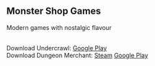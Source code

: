 
## Monster Shop Games
Modern games with nostalgic flavour<br><br>

Download Undercrawl: <a href="https://play.google.com/store/apps/details?id=com.MonsterShop.Undercrawl&hl=en_US">Google Play</a> <br>
Download Dungeon Merchant: <a href="https://store.steampowered.com/app/2261940/Dungeon_Merchant/">Steam</a>
<a href="https://play.google.com/store/apps/details?id=com.MonsterShopGames.DungeonMerchant">Google Play</a>

